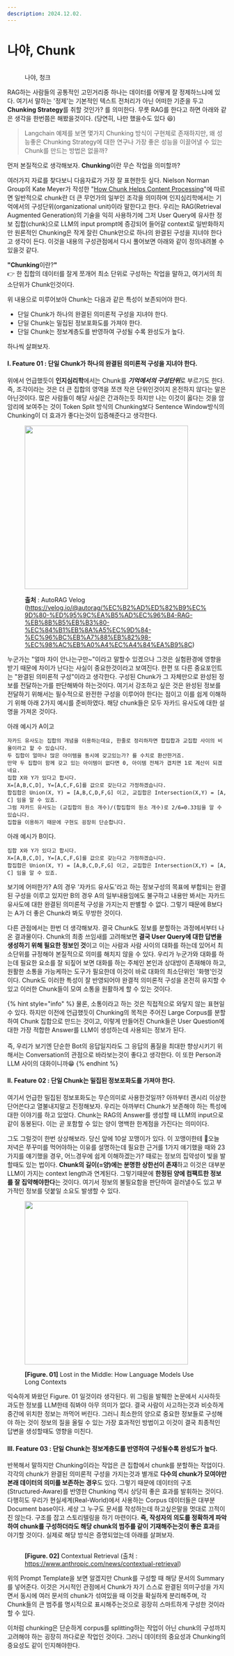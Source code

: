 ```yaml
---
description: 2024.12.02.
---
```


# 나야, Chunk

<figure><img src="../.gitbook/assets/나야 청크 (1).png" alt=""><figcaption><p>나야, 청크</p></figcaption></figure>

RAG하는 사람들의 공통적인 고민거리중 하나는 데이터를 어떻게 잘 정제하느냐에 있다. 여기서 말하는 '정제'는 기본적인 텍스트 전처리가 아닌 어떠한 기준을 두고 **Chunking Strategy**를 취할 것인가? 를 의미한다. 무릇 RAG를 한다고 하면 아래와 같은 생각을 한번쯤은 해봤을것이다. (당연히, 나만 했을수도 있다 😆)

> Langchain 예제를 보면 몇가지 Chunking 방식이 구현체로 존재하지만, 왜 성능좋은 Chunking Strategy에 대한 연구나 가장 좋은 성능을 이끌어낼 수 있는 Chunk를 만드는 방법은 없을까?

먼저 본질적으로 생각해보자. **Chunking**이란 무슨 작업을 의미할까?

여러가지 자료를 찾다보니 다음자료가 가장 잘 표현한듯 싶다. Nielson Norman Group의 Kate Meyer가 작성한 "[How Chunk Helps Content Processing](https://www.nngroup.com/articles/chunking/)"에 따르면 일반적으로 chunk란 더 큰 무언가의 일부인 조각을 의미하며 인지심리학에서는 기억에서의 구성단위(organizational unit)이라 말한다고 한다.  우리는 RAG(Retrieval Augmented Generation)의 기술을 익히 사용하기에 그저 User Query에 유사한 정보 집합(chunk)으로 LLM의 input prompt에 증강되어 들어갈 context로 일반화하지만 원론적인 Chunking은 작게 잘린 Chunk만으로 하나의 완결된 구성을 지녀야 한다고 생각이 든다. 이것을 내용의 구성관점에서 다시 풀어보면 아래와 같이 정의내려볼 수 있을것 같다.

**"Chunking**이란?**"**\
👉 한 집합의 데이터를 잘게 쪼개어 최소 단위로 구성하는 작업을 말하고, 여기서의 최소단위가 Chunk인것이다.

위 내용으로 미루어보아 Chunk는 다음과 같은 특성이 보존되어야 한다.

* 단일 Chunk가 하나의 완결된 의미론적 구성을 지녀야 한다.
* 단일 Chunk는 밀집된 정보포화도를 가져야 한다.
* 단일 Chunk는 정보계층도를 반영하여 구성될 수록 완성도가 높다.

하나씩 살펴보자.

#### Ⅰ.  Feature 01 : 단일 Chunk가 하나의 완결된 의미론적 구성을 지녀야 한다.

위에서 언급했듯이 **인지심리학**에서는 Chunk를 _**기억에서의 구성단위**_&#xB85C; 부르기도 한다. 즉, 조각이라는 것은 더 큰 집합의 영역을 쪼갠 작은 단위인것이지 온전하지 않다는 말은 아닌것이다. 많은 사람들이 해당 사실은 간과하는듯 하지만 나는 이것이 옳다는 것을 암암리에 보여주는 것이 Token Split 방식의 Chunking보다 Sentence Window방식의 Chunking이  더 효과가 좋다는것이 입증해준다고 생각한다.&#x20;

<figure><img src="../.gitbook/assets/image (1) (1) (1) (1) (1).png" alt="" width="375"><figcaption><p><strong>출처</strong> : AutoRAG Velog (<a href="https://velog.io/@autorag/%EC%B2%AD%ED%82%B9%EC%9D%80-%ED%95%9C%EA%B5%AD%EC%96%B4-RAG-%EB%8B%B5%EB%B3%80-%EC%84%B1%EB%8A%A5%EC%9D%84-%EC%96%BC%EB%A7%88%EB%82%98-%EC%98%AC%EB%A0%A4%EC%A4%84%EA%B9%8C">https://velog.io/@autorag/%EC%B2%AD%ED%82%B9%EC%9D%80-%ED%95%9C%EA%B5%AD%EC%96%B4-RAG-%EB%8B%B5%EB%B3%80-%EC%84%B1%EB%8A%A5%EC%9D%84-%EC%96%BC%EB%A7%88%EB%82%98-%EC%98%AC%EB%A0%A4%EC%A4%84%EA%B9%8C</a>)</p></figcaption></figure>

누군가는 "얼마 차이 안나는구만\~"이라고 말할수 있겠으나 그것은 실험환경에 영향을 받기 때문에 차이가 난다는 사실이 중요한것이라고 보여진다. 한편 또 다른 중요포인트는 "완결된 의미론적 구성"이라고 생각한다. 구성된 Chunk가 그 자체만으로 완성된 정보를 전달하는가를 판단해봐야 하는것이다. 여기서 강조하고 싶은 것은 완성된 정보를 전달하기 위해서는 필수적으로 완전한 구성을 이루어야 한다는 점이고 이를 쉽게 이해하기 위해 아래 2가지 예시를 준비하였다. 해당 chunk들은 모두 자카드 유사도에 대한 설명을 가져온 것이다.

아래 예시가 A이고

```
자카드 유사도는 집합의 개념을 이용하는데요, 한줄로 정리하자면 합집합과 교집합 사이의 비율이라고 할 수 있습니다. 
두 집합이 얼마나 많은 아이템을 동시에 갖고있는가? 를 수치로 환산한거죠. 
만약 두 집합이 함께 갖고 있는 아이템이 없다면 0, 아이템 전체가 겹치면 1로 계산이 되겠네요. 
집합 X와 Y가 있다고 합시다. 
X=[A,B,C,D], Y=[A,C,F,G]를 값으로 갖는다고 가정하겠습니다. 
합집합은 Union(X, Y) = [A,B,C,D,F,G] 이고, 교집합은 Intersection(X,Y) = [A, C] 임을 알 수 있죠. 
그럼 자카드 유사도는 (교집합의 원소 개수)/(합집합의 원소 개수)로 2/6=0.33임을 알 수 있습니다.
집합을 이용하기 때문에 구현도 굉장히 단순합니다.
```

아래 예시가 B이다.

```
집합 X와 Y가 있다고 합시다. 
X=[A,B,C,D], Y=[A,C,F,G]를 값으로 갖는다고 가정하겠습니다. 
합집합은 Union(X, Y) = [A,B,C,D,F,G] 이고, 교집합은 Intersection(X,Y) = [A, C] 임을 알 수 있죠.
```

보기에 어떠한가? A의 경우 '자카드 유사도'라고 하는 정보구성의 목표에 부합되는 완결된 구성을 이루고 있지만 B의 경우 A의 일부내용임에도 불구하고 내용만 봐서는 자카드 유사도에 대한 완결된 의미론적 구성을 가지는지 판별할 수 없다. 그렇기 때문에 B보다는 A가 더 좋은 Chunk라 봐도 무방한 것이다.&#x20;

다른 관점에서는 한번 더 생각해보자. 결국 Chunk도 정보를 분할하는 과정에서부터 나온 결과물이다. Chunk의 최종 쓰임새를 고려해보면 **결국 User Query에 대한 답변을 생성하기 위해 필요한 정보인 것**이고 이는 사람과 사람 사이의 대화를 하는데 있어서 최소단위를 규정해야 본질적으로 의미를 해치지 않을 수 있다. 우리가 누군가와 대화를 하는데 필요한 요소를 잘 되짚어 보면 대화를 하는 주체인 본인과 상대방이 존재해야 하고, 원활한 소통을 가능케하는 도구가 필요한데 이것이 바로 대화의 최소단위인 '화행'인것이다. Chunk도 이러한 특성이 잘 반영되어야 완결적 의미론적 구성을 온전히 유지할 수 있고 이러한 Chunk들이 모여 소통을 원활하게 할 수 있는 것이다. &#x20;

{% hint style="info" %}
물론, 소통이라고 하는 것은 직접적으로 와닿지 않는 표현일 수 있다. 하지만 이전에 언급했듯이 Chunking의 목적은 주어진 Large Corpus를 분할하여 Chunk 집합으로 만드는 것이고, 이렇게 만들어진 Chunk들은 User Question에 대한 가장 적합한 Answer를 LLM이 생성하는데 사용되는 정보가 된다. \
\
즉, 우리가 보기엔 단순한 Bot의 응답일지라도 그 응답의 품질을 최대한 향상시키기 위해서는 Conversation의 관점으로 바라보는것이 좋다고 생각한다. 이 또한 Person과 LLM 사이의 대화이니까😁
{% endhint %}

#### Ⅱ. Feature 02 : 단일 Chunk는 밀집된 정보포화도를 가져야 한다.

여기서 언급한 밀집된 정보포화도는 무슨의미로 사용한것일까? 아까부터 괜시리 이상한 단어쓴다고 열불내지말고 진정해보자. 우리는 아까부터 Chunk가 보존해야 하는 특성에 대한 이야기를 하고 있었다. Chunk는 RAG의 Answer를 생성할 때 LLM의 input으로 같이 동봉된다. 이는 곧 포함할 수 있는 양이 명백한 한계점을 가진다는 의미이다.&#x20;

그도 그럴것이 한번 상상해보라. 당신 앞에 10살 꼬맹이가 있다. 이 꼬맹이한테 오늘 저녁은 쭈꾸미를 먹어야하는 이유를 설명하는데 필요한 근거를 1가지 얘기했을 때와 23가지를 얘기했을 경우, 어느경우에 쉽게 이해하겠는가? 때로는 정보의 집약성이 빛을 발할때도 있는 법이다. **Chunk의 길이(=양)에는 분명한 상한선이 존재**하고 이것은 대부분 LLM이 가지는 context length과 연계된다. 그렇기때문에 **한정된 양에 컴팩트한 정보를 잘 집약해야한다**는 것이다. 여기서 정보의 불필요함을 판단하여 걸러낼수도 있고 부가적인 정보를 덧붙일 소요도 발생할 수 있다.&#x20;

<figure><img src="../.gitbook/assets/image (1) (1) (1) (1) (1) (1).png" alt="" width="375"><figcaption><p><strong>[Figure. 01]</strong> Lost in the Middle: How Language Models Use Long Contexts</p></figcaption></figure>

익숙하게 봐왔던 Figure. 01 일것이라 생각된다. 위 그림을 발췌한 논문에서 시사하듯 과도한 정보를 LLM한테 줘봐야 아무 의미가 없다. 결국 사람이 사고하는것과 비슷하게 중간에 위치한 정보는 까먹어 버린다. 그러니 최소한의 양으로 중요한 정보들로 구성해야 하는 것이 정보의 질을 올릴 수 있는 가장 효과적인 방법이고 이것이 결국 최종적인 답변을 생성할때도 영향을 미친다.

#### Ⅲ. Feature 03 : 단일 Chunk는 정보계층도를 반영하여 구성될수록 완성도가 높다.

반복해서 말하지만 Chunking이라는 작업은 큰 집합에서 chunk를 분할하는 작업이다. 각각의 chunk가 완결된 의미론적 구성을 가지는것과 별개로 **다수의 chunk가 모여야만 본래 데이터의 의미를 보존하는 경우**도 있다. 그렇기 때문에 데이터의 구조(Structured-Aware)를 반영한 Chunking 역시 상당히 좋은 효과를 발휘하는 것이다. 다행히도 우리가 현실세계(Real-World)에서 사용하는 Corpus 데이터들은 대부분 Document base이다. 세상 그 누구도 문서를 작성하는데 하고싶은말을 멋대로 끄적이진 않는다. 구조를 잡고 스토리텔링을 하기 마련이다. **즉, 작성자의 의도를 정확하게 파악하여 chunk를 구성하더라도 해당 chunk의 범주를 같이 기재해주는것이 좋은 효과**를 야기할 것이다. 실제로 해당 방식은 증명되었는데 아래를 살펴보자.

<figure><img src="../.gitbook/assets/image (2) (1) (1) (1) (1).png" alt=""><figcaption><p><strong>[Figure. 02]</strong> Contextual Retrieval (출처 : <a href="https://www.anthropic.com/news/contextual-retrieval">https://www.anthropic.com/news/contextual-retrieval</a>)</p></figcaption></figure>

위의 Prompt Template을 보면 알겠지만 Chunk를 구성할 때 해당 문서의 Summary를 넣어준다. 이것은 거시적인 관점에서 Chunk가 자기 스스로 완결된 의미구성을 가지면서 동시에 여러 문서의 chunk가 섞여있을 때 이것을 확실하게 분리해주며, 각 Chunk들의 큰 범주를 명시적으로 표시해주는것으로 굉장히 스마트하게 구성한 것이라 할 수 있다.

이처럼 chunking은 단순하게 corpus를 splitting하는 작업이 아닌 chunk의 구성까지 고려해야 하는 굉장히 까다로운 작업인 것이다. 그러니 데이터의 중요성과 Chunking의 중요성도 같이 인지해야한다.
